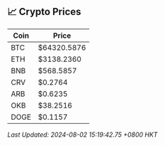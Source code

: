 ## 📈 Crypto Prices

| Coin | Price |
| ---- | ----- |
| BTC | $64320.5876 |
| ETH | $3138.2360 |
| BNB | $568.5857 |
| CRV | $0.2764 |
| ARB | $0.6235 |
| OKB | $38.2516 |
| DOGE | $0.1157 |

_Last Updated: 2024-08-02 15:19:42.75 +0800 HKT_